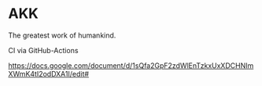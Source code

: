# AKK
The greatest work of humankind.

CI via GitHub-Actions

https://docs.google.com/document/d/1sQfa2GpF2zdWlEnTzkxUxXDCHNImXWmK4tI2odDXA1I/edit#
